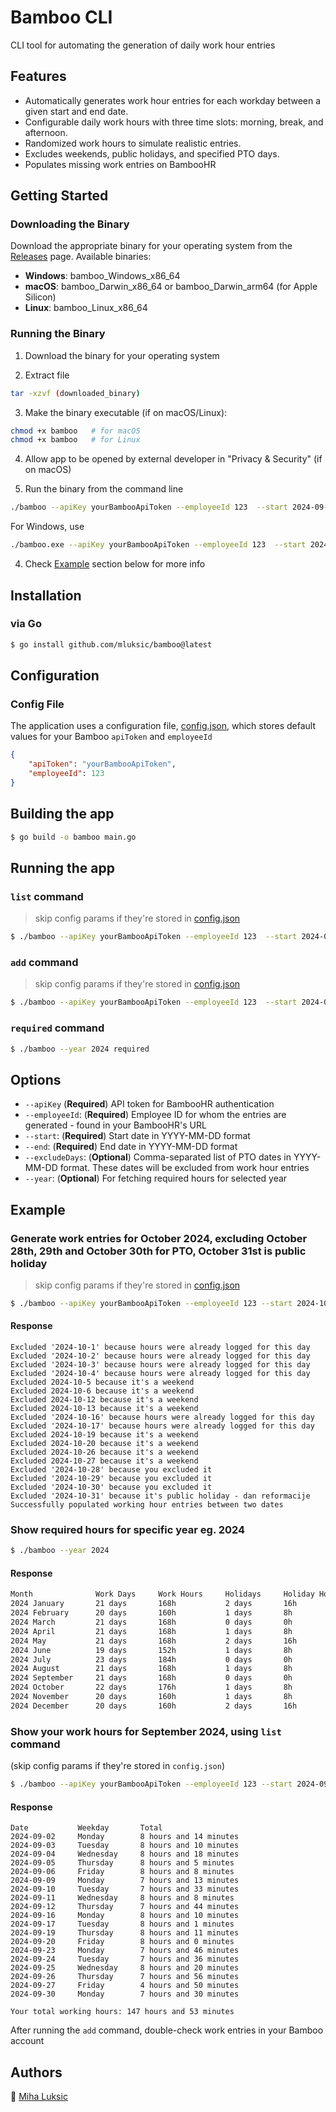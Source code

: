 # Bamboo CLI

CLI tool for automating the generation of daily work hour entries

## Features
- Automatically generates work hour entries for each workday between a given start and end date.
- Configurable daily work hours with three time slots: morning, break, and afternoon.
- Randomized work hours to simulate realistic entries.
- Excludes weekends, public holidays, and specified PTO days.
- Populates missing work entries on BambooHR

## Getting Started

### Downloading the Binary

Download the appropriate binary for your operating system from the [Releases](https://github.com/mluksic/bamboo/releases) page. Available binaries:
- __Windows__: bamboo_Windows_x86_64
- __macOS__: bamboo_Darwin_x86_64 or bamboo_Darwin_arm64 (for Apple Silicon)
- __Linux__: bamboo_Linux_x86_64

### Running the Binary

1. Download the binary for your operating system

2. Extract file
```bash
tar -xzvf (downloaded_binary)
```

3. Make the binary executable (if on macOS/Linux):
```bash
chmod +x bamboo   # for macOS
chmod +x bamboo   # for Linux
```

4. Allow app to be opened by external developer in "Privacy & Security" (if on macOS)

4. Run the binary from the command line
```bash
./bamboo --apiKey yourBambooApiToken --employeeId 123  --start 2024-09-01 --end 2024-10-01 add
```

For Windows, use
```bash
./bamboo.exe --apiKey yourBambooApiToken --employeeId 123  --start 2024-09-01 --end 2024-10-01 add
```

4. Check [Example](#example) section below for more info

## Installation

### via Go

```bash
$ go install github.com/mluksic/bamboo@latest
```

## Configuration

### Config File
The application uses a configuration file, [config.json](config.json), which stores default values for your Bamboo `apiToken` and `employeeId`
```json
{
    "apiToken": "yourBambooApiToken",
    "employeeId": 123
}
```

## Building the app

```bash
$ go build -o bamboo main.go
```

## Running the app

### `list` command
> skip config params if they're stored in [config.json](config.json)

```bash
$ ./bamboo --apiKey yourBambooApiToken --employeeId 123  --start 2024-09-01 --end 2024-10-01 list
```

### `add` command
> skip config params if they're stored in [config.json](config.json)
```bash
$ ./bamboo --apiKey yourBambooApiToken --employeeId 123  --start 2024-09-01 --end 2024-10-01 --excludeDays 2024-09-15,2024-09-20 add
```

### `required` command
```bash
$ ./bamboo --year 2024 required
```

## Options
- `--apiKey` (**Required**) API token for BambooHR authentication
- `--employeeId`: (**Required**) Employee ID for whom the entries are generated - found in your BambooHR's URL
- `--start`: (**Required**) Start date in YYYY-MM-DD format
- `--end`: (**Required**) End date in YYYY-MM-DD format
- `--excludeDays`: (**Optional**) Comma-separated list of PTO dates in YYYY-MM-DD format. These dates will be excluded from work hour entries
- `--year`: (**Optional**) For fetching required hours for selected year

## Example
### Generate work entries for October 2024, excluding October 28th, 29th and October 30th for PTO, October 31st is public holiday

> skip config params if they're stored in [config.json](config.json)
```bash
$ ./bamboo --apiKey yourBambooApiToken --employeeId 123 --start 2024-10-01 --end 2024-11-01 --excludeDays 2024-10-28,2024-10-29,2024-10-30
```

#### Response
```
Excluded '2024-10-1' because hours were already logged for this day
Excluded '2024-10-2' because hours were already logged for this day
Excluded '2024-10-3' because hours were already logged for this day
Excluded '2024-10-4' because hours were already logged for this day
Excluded 2024-10-5 because it's a weekend
Excluded 2024-10-6 because it's a weekend
Excluded 2024-10-12 because it's a weekend
Excluded 2024-10-13 because it's a weekend
Excluded '2024-10-16' because hours were already logged for this day
Excluded '2024-10-17' because hours were already logged for this day
Excluded 2024-10-19 because it's a weekend
Excluded 2024-10-20 because it's a weekend
Excluded 2024-10-26 because it's a weekend
Excluded 2024-10-27 because it's a weekend
Excluded '2024-10-28' because you excluded it
Excluded '2024-10-29' because you excluded it
Excluded '2024-10-30' because you excluded it
Excluded '2024-10-31' because it's public holiday - dan reformacije
Successfully populated working hour entries between two dates
```

### Show required hours for specific year eg. 2024

```bash
$ ./bamboo --year 2024
```

#### Response
```bash
Month              Work Days     Work Hours     Holidays     Holiday Hours     Total
2024 January       21 days       168h           2 days       16h               184h
2024 February      20 days       160h           1 days       8h                168h
2024 March         21 days       168h           0 days       0h                168h
2024 April         21 days       168h           1 days       8h                176h
2024 May           21 days       168h           2 days       16h               184h
2024 June          19 days       152h           1 days       8h                160h
2024 July          23 days       184h           0 days       0h                184h
2024 August        21 days       168h           1 days       8h                176h
2024 September     21 days       168h           0 days       0h                168h
2024 October       22 days       176h           1 days       8h                184h
2024 November      20 days       160h           1 days       8h                168h
2024 December      20 days       160h           2 days       16h               176h
```

### Show your work hours for September 2024, using `list` command

(skip config params if they're stored in `config.json`)
```bash
$ ./bamboo --apiKey yourBambooApiToken --employeeId 123 --start 2024-09-01 --end 2024-10-01 list
```

#### Response
```
Date           Weekday       Total
2024-09-02     Monday        8 hours and 14 minutes
2024-09-03     Tuesday       8 hours and 10 minutes
2024-09-04     Wednesday     8 hours and 18 minutes
2024-09-05     Thursday      8 hours and 5 minutes
2024-09-06     Friday        8 hours and 8 minutes
2024-09-09     Monday        7 hours and 13 minutes
2024-09-10     Tuesday       7 hours and 33 minutes
2024-09-11     Wednesday     8 hours and 8 minutes
2024-09-12     Thursday      7 hours and 44 minutes
2024-09-16     Monday        8 hours and 10 minutes
2024-09-17     Tuesday       8 hours and 1 minutes
2024-09-19     Thursday      8 hours and 11 minutes
2024-09-20     Friday        8 hours and 0 minutes
2024-09-23     Monday        7 hours and 46 minutes
2024-09-24     Tuesday       7 hours and 36 minutes
2024-09-25     Wednesday     8 hours and 20 minutes
2024-09-26     Thursday      7 hours and 56 minutes
2024-09-27     Friday        4 hours and 50 minutes
2024-09-30     Monday        7 hours and 30 minutes

Your total working hours: 147 hours and 53 minutes
```

After running the `add` command, double-check work entries in your Bamboo account

## Authors
👤 [Miha Luksic](https://www.mihaluksic.com)
